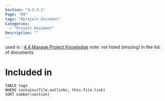 ```yaml
---
Section: "4.2.3.1"
Page: "89"
tags: "#project-document"
Categories:
  - "Project Document"
Description: ""
---
```

used in : [4.4 Manage Project Knowledge](4.4%20Manage%20Project%20Knowledge.md)
note: not listed (missing) in the list of documents

# Included in
```dataview
TABLE tags
WHERE contains(file.outlinks, this.file.link)
SORT number(section)
```
